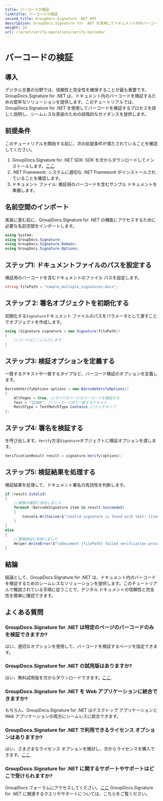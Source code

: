 ```yaml
---
title: バーコードの検証
linktitle: バーコードの検証
second_title: GroupDocs.Signature .NET API
description: GroupDocs.Signature for .NET を使用してドキュメント内のバーコードを検証する方法を学びます。シームレスな実装については、段階的なチュートリアルに従ってください。
weight: 10
url: /ja/net/verify-operations/verify-barcode/
---
```


# バーコードの検証

## 導入
デジタル文書の分野では、信頼性と完全性を確保することが最も重要です。 GroupDocs.Signature for .NET は、ドキュメント内のバーコードを検証するための堅牢なソリューションを提供します。このチュートリアルでは、GroupDocs.Signature for .NET を使用してバーコードを検証するプロセスを詳しく説明し、シームレスな実装のための段階的なガイダンスを提供します。
## 前提条件
このチュートリアルを開始する前に、次の前提条件が満たされていることを確認してください。
1.  GroupDocs.Signature for .NET SDK: SDK を次からダウンロードしてインストールします。[ここ](https://releases.groupdocs.com/signature/net/).
2. .NET Framework: システムに適切な .NET Framework がインストールされていることを確認します。
3. ドキュメント ファイル: 検証用のバーコードを含むサンプル ドキュメントを準備します。

## 名前空間のインポート
実装に進む前に、GroupDocs.Signature for .NET の機能にアクセスするために必要な名前空間をインポートします。
```csharp
using System;
using GroupDocs.Signature;
using GroupDocs.Signature.Domain;
using GroupDocs.Signature.Options;
```
## ステップ1: ドキュメントファイルのパスを設定する
検証用のバーコードを含むドキュメントのファイル パスを設定します。
```csharp
string filePath = "sample_multiple_signatures.docx";
```
## ステップ 2: 署名オブジェクトを初期化する
初期化する`Signature`ドキュメント ファイルのパスをパラメータとして渡すことでオブジェクトを作成します。
```csharp
using (Signature signature = new Signature(filePath))
{
    //コードはここに入力します
}
```
## ステップ3: 検証オプションを定義する
一致するテキストや一致するタイプなど、バーコード検証のオプションを定義します。
```csharp
BarcodeVerifyOptions options = new BarcodeVerifyOptions()
{
    AllPages = true, //すべてのページのバーコードを確認する
    Text = "12345", //バーコード内で一致するテキスト
    MatchType = TextMatchType.Contains //マッチタイプ
};
```
## ステップ4: 署名を検証する
を呼び出します。`Verify`方法`Signature`オブジェクトに検証オプションを渡します。
```csharp
VerificationResult result = signature.Verify(options);
```
## ステップ5: 検証結果を処理する
検証結果を処理して、ドキュメント署名の有効性を判断します。
```csharp
if (result.IsValid)
{
    //書類の確認に成功しました
    foreach (BarcodeSignature item in result.Succeeded)
    {
        Console.WriteLine($"\nValid signature is found with text: {item.Text} and type: {item.EncodeType.TypeName}.");
    }
}
else
{
    //書類検証に失敗しました
    Helper.WriteError($"\nDocument {filePath} failed verification process.");
}
```

## 結論
結論として、GroupDocs.Signature for .NET は、ドキュメント内のバーコードを検証するためのシームレスなソリューションを提供します。このチュートリアルで概説されている手順に従うことで、デジタル ドキュメントの信頼性と完全性を簡単に確認できます。
## よくある質問
### GroupDocs.Signature for .NET は特定のページのバーコードのみを検証できますか?
はい、適切なオプションを使用して、バーコードを検証するページを指定できます。
### GroupDocs.Signature for .NET の試用版はありますか?
はい、無料試用版を次からダウンロードできます。[ここ](https://releases.groupdocs.com/).
### GroupDocs.Signature for .NET を Web アプリケーションに統合できますか?
もちろん、GroupDocs.Signature for .NET はデスクトップ アプリケーションと Web アプリケーションの両方にシームレスに統合できます。
### GroupDocs.Signature for .NET で利用できるライセンス オプションはありますか?
はい、さまざまなライセンス オプションを検討し、次からライセンスを購入できます。[ここ](https://purchase.groupdocs.com/buy).
### GroupDocs.Signature for .NET に関するサポートやサポートはどこで受けられますか?
 GroupDocs フォーラムにアクセスしてください。[ここ](https://forum.groupdocs.com/c/signature/13) GroupDocs.Signature for .NET に関連するクエリやサポートについては、こちらをご覧ください。